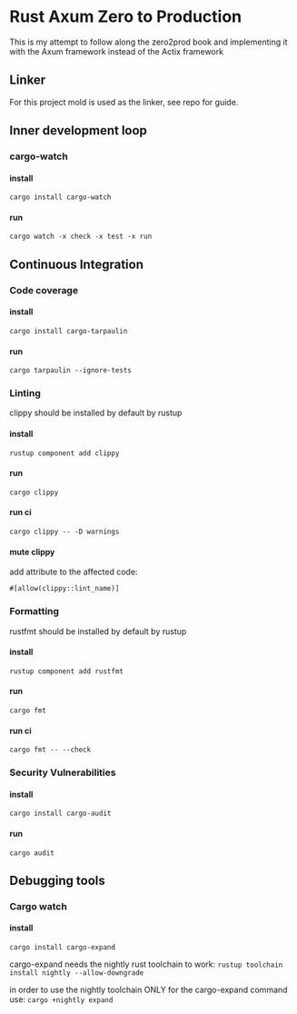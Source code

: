 # Rust Axum Zero to Production

This is my attempt to follow along the zero2prod book and implementing it with the Axum framework instead of the Actix framework

## Linker

For this project mold is used as the linker, see repo for guide.

## Inner development loop

### cargo-watch

#### install

`cargo install cargo-watch`

#### run

`cargo watch -x check -x test -x run`

## Continuous Integration

### Code coverage

#### install

`cargo install cargo-tarpaulin`

#### run

`cargo tarpaulin --ignore-tests`

### Linting

clippy should be installed by default by rustup

#### install

`rustup component add clippy`

#### run

`cargo clippy`

#### run ci

`cargo clippy -- -D warnings`

#### mute clippy

add attribute to the affected code:

`#[allow(clippy::lint_name)]`

### Formatting

rustfmt should be installed by default by rustup

#### install

`rustup component add rustfmt`

#### run

`cargo fmt`

#### run ci

`cargo fmt -- --check`

### Security Vulnerabilities

#### install

`cargo install cargo-audit`

#### run

`cargo audit`

## Debugging tools

### Cargo watch

#### install

`cargo install cargo-expand`

cargo-expand needs the nightly rust toolchain to work:
`rustup toolchain install nightly --allow-downgrade`

in order to use the nightly toolchain ONLY for the cargo-expand command use:
`cargo +nightly expand`

